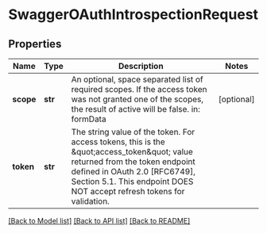 # SwaggerOAuthIntrospectionRequest

## Properties
Name | Type | Description | Notes
------------ | ------------- | ------------- | -------------
**scope** | **str** | An optional, space separated list of required scopes. If the access token was not granted one of the scopes, the result of active will be false.  in: formData | [optional] 
**token** | **str** | The string value of the token. For access tokens, this is the \&quot;access_token\&quot; value returned from the token endpoint defined in OAuth 2.0 [RFC6749], Section 5.1. This endpoint DOES NOT accept refresh tokens for validation. | 

[[Back to Model list]](../README.md#documentation-for-models) [[Back to API list]](../README.md#documentation-for-api-endpoints) [[Back to README]](../README.md)



